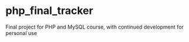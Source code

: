 # php_final_tracker
Final project for PHP and MySQL course, with continued development for personal use
